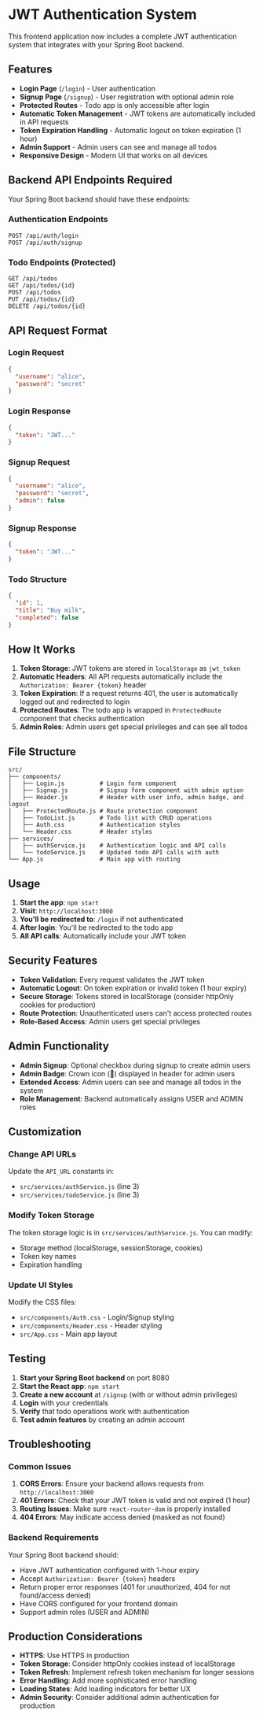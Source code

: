 # JWT Authentication System

This frontend application now includes a complete JWT authentication system that integrates with your Spring Boot backend.

## Features

- **Login Page** (`/login`) - User authentication
- **Signup Page** (`/signup`) - User registration with optional admin role
- **Protected Routes** - Todo app is only accessible after login
- **Automatic Token Management** - JWT tokens are automatically included in API requests
- **Token Expiration Handling** - Automatic logout on token expiration (1 hour)
- **Admin Support** - Admin users can see and manage all todos
- **Responsive Design** - Modern UI that works on all devices

## Backend API Endpoints Required

Your Spring Boot backend should have these endpoints:

### Authentication Endpoints
```
POST /api/auth/login
POST /api/auth/signup
```

### Todo Endpoints (Protected)
```
GET /api/todos
GET /api/todos/{id}
POST /api/todos
PUT /api/todos/{id}
DELETE /api/todos/{id}
```

## API Request Format

### Login Request
```json
{
  "username": "alice",
  "password": "secret"
}
```

### Login Response
```json
{
  "token": "JWT..."
}
```

### Signup Request
```json
{
  "username": "alice",
  "password": "secret",
  "admin": false
}
```

### Signup Response
```json
{
  "token": "JWT..."
}
```

### Todo Structure
```json
{
  "id": 1,
  "title": "Buy milk",
  "completed": false
}
```

## How It Works

1. **Token Storage**: JWT tokens are stored in `localStorage` as `jwt_token`
2. **Automatic Headers**: All API requests automatically include the `Authorization: Bearer {token}` header
3. **Token Expiration**: If a request returns 401, the user is automatically logged out and redirected to login
4. **Protected Routes**: The todo app is wrapped in `ProtectedRoute` component that checks authentication
5. **Admin Roles**: Admin users get special privileges and can see all todos

## File Structure

```
src/
├── components/
│   ├── Login.js          # Login form component
│   ├── Signup.js         # Signup form component with admin option
│   ├── Header.js         # Header with user info, admin badge, and logout
│   ├── ProtectedRoute.js # Route protection component
│   ├── TodoList.js       # Todo list with CRUD operations
│   ├── Auth.css          # Authentication styles
│   └── Header.css        # Header styles
├── services/
│   ├── authService.js    # Authentication logic and API calls
│   └── todoService.js    # Updated todo API calls with auth
└── App.js                # Main app with routing
```

## Usage

1. **Start the app**: `npm start`
2. **Visit**: `http://localhost:3000`
3. **You'll be redirected to**: `/login` if not authenticated
4. **After login**: You'll be redirected to the todo app
5. **All API calls**: Automatically include your JWT token

## Security Features

- **Token Validation**: Every request validates the JWT token
- **Automatic Logout**: On token expiration or invalid token (1 hour expiry)
- **Secure Storage**: Tokens stored in localStorage (consider httpOnly cookies for production)
- **Route Protection**: Unauthenticated users can't access protected routes
- **Role-Based Access**: Admin users get special privileges

## Admin Functionality

- **Admin Signup**: Optional checkbox during signup to create admin users
- **Admin Badge**: Crown icon (👑) displayed in header for admin users
- **Extended Access**: Admin users can see and manage all todos in the system
- **Role Management**: Backend automatically assigns USER and ADMIN roles

## Customization

### Change API URLs
Update the `API_URL` constants in:
- `src/services/authService.js` (line 3)
- `src/services/todoService.js` (line 3)

### Modify Token Storage
The token storage logic is in `src/services/authService.js`. You can modify:
- Storage method (localStorage, sessionStorage, cookies)
- Token key names
- Expiration handling

### Update UI Styles
Modify the CSS files:
- `src/components/Auth.css` - Login/Signup styling
- `src/components/Header.css` - Header styling
- `src/App.css` - Main app layout

## Testing

1. **Start your Spring Boot backend** on port 8080
2. **Start the React app**: `npm start`
3. **Create a new account** at `/signup` (with or without admin privileges)
4. **Login** with your credentials
5. **Verify** that todo operations work with authentication
6. **Test admin features** by creating an admin account

## Troubleshooting

### Common Issues

1. **CORS Errors**: Ensure your backend allows requests from `http://localhost:3000`
2. **401 Errors**: Check that your JWT token is valid and not expired (1 hour)
3. **Routing Issues**: Make sure `react-router-dom` is properly installed
4. **404 Errors**: May indicate access denied (masked as not found)

### Backend Requirements

Your Spring Boot backend should:
- Have JWT authentication configured with 1-hour expiry
- Accept `Authorization: Bearer {token}` headers
- Return proper error responses (401 for unauthorized, 404 for not found/access denied)
- Have CORS configured for your frontend domain
- Support admin roles (USER and ADMIN)

## Production Considerations

- **HTTPS**: Use HTTPS in production
- **Token Storage**: Consider httpOnly cookies instead of localStorage
- **Token Refresh**: Implement refresh token mechanism for longer sessions
- **Error Handling**: Add more sophisticated error handling
- **Loading States**: Add loading indicators for better UX
- **Admin Security**: Consider additional admin authentication for production 